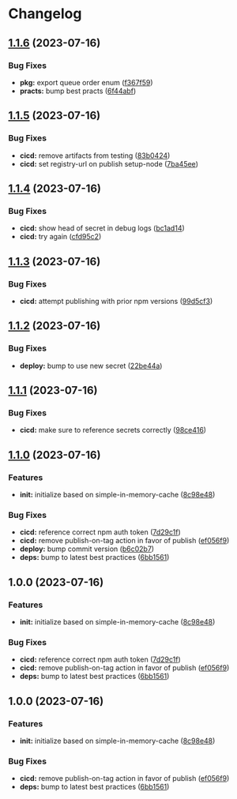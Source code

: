 # Changelog

## [1.1.6](https://github.com/ehmpathy/simple-in-memory-queue/compare/v1.1.5...v1.1.6) (2023-07-16)


### Bug Fixes

* **pkg:** export queue order enum ([f367f59](https://github.com/ehmpathy/simple-in-memory-queue/commit/f367f59bd2bbfd6c93336a09adb4cadab758368a))
* **practs:** bump best practs ([6f44abf](https://github.com/ehmpathy/simple-in-memory-queue/commit/6f44abf5000bcabfb7cdeeadaa257da48cf61b9e))

## [1.1.5](https://github.com/ehmpathy/simple-in-memory-queue/compare/v1.1.4...v1.1.5) (2023-07-16)


### Bug Fixes

* **cicd:** remove artifacts from testing ([83b0424](https://github.com/ehmpathy/simple-in-memory-queue/commit/83b0424ac4bbe29c372e7770ce2f8dec0549cfd7))
* **cicd:** set registry-url on publish setup-node ([7ba45ee](https://github.com/ehmpathy/simple-in-memory-queue/commit/7ba45ee2d05f7391b3941755317af4a3a983e598))

## [1.1.4](https://github.com/ehmpathy/simple-in-memory-queue/compare/v1.1.3...v1.1.4) (2023-07-16)


### Bug Fixes

* **cicd:** show head of secret in debug logs ([bc1ad14](https://github.com/ehmpathy/simple-in-memory-queue/commit/bc1ad14adfb5b14bbfb8f2f0ec59ae17645f31bb))
* **cicd:** try again ([cfd95c2](https://github.com/ehmpathy/simple-in-memory-queue/commit/cfd95c207a85a65bc949b23cc6690d03bfa5a441))

## [1.1.3](https://github.com/ehmpathy/simple-in-memory-queue/compare/v1.1.2...v1.1.3) (2023-07-16)


### Bug Fixes

* **cicd:** attempt publishing with prior npm versions ([99d5cf3](https://github.com/ehmpathy/simple-in-memory-queue/commit/99d5cf3aecae831b7641fd41c29601145e1e81a9))

## [1.1.2](https://github.com/ehmpathy/simple-in-memory-queue/compare/v1.1.1...v1.1.2) (2023-07-16)


### Bug Fixes

* **deploy:** bump to use new secret ([22be44a](https://github.com/ehmpathy/simple-in-memory-queue/commit/22be44aacf6204aaf6ccb38d5ba845d8aba77d14))

## [1.1.1](https://github.com/ehmpathy/simple-in-memory-queue/compare/v1.1.0...v1.1.1) (2023-07-16)


### Bug Fixes

* **cicd:** make sure to reference secrets correctly ([98ce416](https://github.com/ehmpathy/simple-in-memory-queue/commit/98ce416d387e9016ae2ed926384ec0dec28a3c84))

## [1.1.0](https://github.com/ehmpathy/simple-in-memory-queue/compare/v1.0.0...v1.1.0) (2023-07-16)


### Features

* **init:** initialize based on simple-in-memory-cache ([8c98e48](https://github.com/ehmpathy/simple-in-memory-queue/commit/8c98e482d203e7a57c69b0085fc0ebe362063b0b))


### Bug Fixes

* **cicd:** reference correct npm auth token ([7d29c1f](https://github.com/ehmpathy/simple-in-memory-queue/commit/7d29c1f7cbaf83d4367c5ff483caf03922cf797b))
* **cicd:** remove publish-on-tag action in favor of publish ([ef056f9](https://github.com/ehmpathy/simple-in-memory-queue/commit/ef056f99b79c659747499db37d6f72017438a061))
* **deploy:** bump commit version ([b6c02b7](https://github.com/ehmpathy/simple-in-memory-queue/commit/b6c02b7783f69ac5df7e6a82f3c31263c794714d))
* **deps:** bump to latest best practices ([6bb1561](https://github.com/ehmpathy/simple-in-memory-queue/commit/6bb15618a688539ad1aa4bd91c5e33671feb654b))

## 1.0.0 (2023-07-16)


### Features

* **init:** initialize based on simple-in-memory-cache ([8c98e48](https://github.com/ehmpathy/simple-in-memory-queue/commit/8c98e482d203e7a57c69b0085fc0ebe362063b0b))


### Bug Fixes

* **cicd:** reference correct npm auth token ([7d29c1f](https://github.com/ehmpathy/simple-in-memory-queue/commit/7d29c1f7cbaf83d4367c5ff483caf03922cf797b))
* **cicd:** remove publish-on-tag action in favor of publish ([ef056f9](https://github.com/ehmpathy/simple-in-memory-queue/commit/ef056f99b79c659747499db37d6f72017438a061))
* **deps:** bump to latest best practices ([6bb1561](https://github.com/ehmpathy/simple-in-memory-queue/commit/6bb15618a688539ad1aa4bd91c5e33671feb654b))

## 1.0.0 (2023-07-16)


### Features

* **init:** initialize based on simple-in-memory-cache ([8c98e48](https://github.com/ehmpathy/simple-in-memory-queue/commit/8c98e482d203e7a57c69b0085fc0ebe362063b0b))


### Bug Fixes

* **cicd:** remove publish-on-tag action in favor of publish ([ef056f9](https://github.com/ehmpathy/simple-in-memory-queue/commit/ef056f99b79c659747499db37d6f72017438a061))
* **deps:** bump to latest best practices ([6bb1561](https://github.com/ehmpathy/simple-in-memory-queue/commit/6bb15618a688539ad1aa4bd91c5e33671feb654b))
